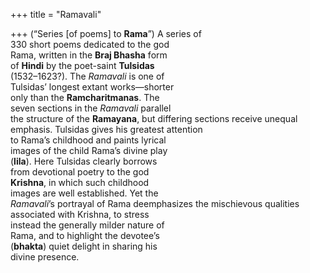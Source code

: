 +++
title = "Ramavali"

+++
(“Series [of poems] to **Rama**”) A series of  
330 short poems dedicated to the god  
Rama, written in the **Braj Bhasha** form  
of **Hindi** by the poet-saint **Tulsidas**  
(1532–1623?). The *Ramavali* is one of  
Tulsidas’ longest extant works—shorter  
only than the **Ramcharitmanas**. The  
seven sections in the *Ramavali* parallel  
the structure of the **Ramayana**, but differing sections receive unequal emphasis. Tulsidas gives his greatest attention  
to Rama’s childhood and paints lyrical  
images of the child Rama’s divine play  
(**lila**). Here Tulsidas clearly borrows  
from devotional poetry to the god  
**Krishna**, in which such childhood  
images are well established. Yet the  
*Ramavali*’s portrayal of Rama deemphasizes the mischievous qualities  
associated with Krishna, to stress  
instead the generally milder nature of  
Rama, and to highlight the devotee’s  
(**bhakta**) quiet delight in sharing his  
divine presence.